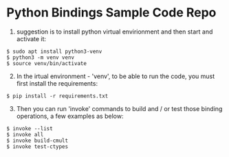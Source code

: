 # Python Bindings Sample Code Repo

1. suggestion is to install python virtual envirionment and then start and activate it:

```console
$ sudo apt install python3-venv
$ python3 -m venv venv
$ source venv/bin/activate
```

2. In the irtual environment - 'venv', to be able to run the code, you must first install the requirements:

```console
$ pip install -r requirements.txt
```

3. Then you can run 'invoke' commands to build and / or test those binding operations, a few examples as below:

```console
$ invoke --list
$ invoke all
$ invoke build-cmult
$ invoke test-ctypes
```